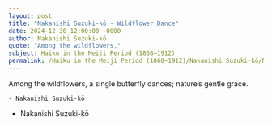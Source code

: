 ```yaml
---
layout: post
title: "Nakanishi Suzuki-kō - Wildflower Dance"
date: 2024-12-30 12:00:00 -0000
author: Nakanishi Suzuki-kō
quote: "Among the wildflowers,"
subject: Haiku in the Meiji Period (1868–1912)
permalink: /Haiku in the Meiji Period (1868–1912)/Nakanishi Suzuki-kō/Nakanishi Suzuki-kō - Wildflower Dance
---
```


Among the wildflowers,
    a single butterfly dances;
    nature’s gentle grace.
    
    
    - Nakanishi Suzuki-kō

- Nakanishi Suzuki-kō
